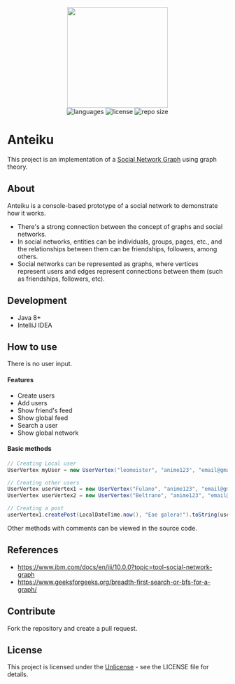 <div align="center">
  <img src="https://pennylane.ai/_images/graph4.png" width="230px" />
</div>
<div align="center">
  <img src="https://img.shields.io/github/languages/count/leandro-santi/graph-social-network?color=%231E90FF&style=flat-square" alt="languages" />
  <img src="https://img.shields.io/github/license/leandro-santi/graph-social-network?color=%231E90FF&style=flat-square" alt="license" />
  <img src="https://img.shields.io/github/repo-size/leandro-santi/graph-social-network?color=%231E90FF&style=flat-square" alt="repo size" />
</div>

# Anteiku

This project is an implementation of a [Social Network Graph](https://www.ibm.com/docs/en/iii/10.0.0?topic=tool-social-network-graph) using graph theory.

## About

Anteiku is a console-based prototype of a social network to demonstrate how it works.

-  There's a strong connection between the concept of graphs and social networks.
-  In social networks, entities can be individuals, groups, pages, etc., and the relationships between them can be friendships, followers, among others.
-  Social networks can be represented as graphs, where vertices represent users and edges represent connections between them (such as friendships, followers, etc).

## Development

- Java 8+
- IntelliJ IDEA

## How to use

There is no user input.

#### Features

- Create users
- Add users
- Show friend's feed
- Show global feed
- Search a user
- Show global network

#### Basic methods

```java
// Creating Local user
UserVertex myUser = new UserVertex("leomeister", "anime123", "email@gmail.com", "tuturu");

// Creating other users
UserVertex userVertex1 = new UserVertex("Fulano", "anime123", "email@gmail.com", "tuturu");
UserVertex userVertex2 = new UserVertex("Beltrano", "anime123", "email@gmail.com", "tuturu");

// Creating a post
userVertex1.createPost(LocalDateTime.now(), "Eae galera!").toString(userVertex1.getUsername());
```

Other methods with comments can be viewed in the source code.

## References

- https://www.ibm.com/docs/en/iii/10.0.0?topic=tool-social-network-graph
- https://www.geeksforgeeks.org/breadth-first-search-or-bfs-for-a-graph/

## Contribute

Fork the repository and create a pull request.

## License

This project is licensed under the [Unlicense](https://unlicense.org/) - see the LICENSE file for details.
